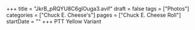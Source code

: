 +++
title = "JkrB_pRQYU8C6gIOuga3.avif"
draft = false
tags = ["Photos"]
categories = ["Chuck E. Cheese's"]
pages = ["Chuck E. Cheese Roll"]
startDate = ""
+++
PTT Yellow Variant

